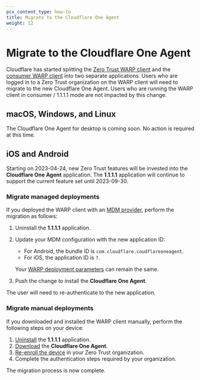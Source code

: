 ```yaml
---
pcx_content_type: how-to
title: Migrate to the Cloudflare One Agent
weight: 12
---
```


# Migrate to the Cloudflare One Agent

Cloudflare has started splitting the [Zero Trust WARP client](/cloudflare-one/connections/connect-devices/warp/) and the [consumer WARP client](warp-client/) into two separate applications. Users who are logged in to a Zero Trust organization on the WARP client will need to migrate to the new Cloudflare One Agent. Users who are running the WARP client in consumer / 1.1.1.1 mode are not impacted by this change.

## macOS, Windows, and Linux

The Cloudflare One Agent for desktop is coming soon. No action is required at this time.

## iOS and Android

Starting on 2023-04-24, new Zero Trust features will be invested into the **Cloudflare One Agent** application. The **1.1.1.1** application will continue to support the current feature set until 2023-09-30.

### Migrate managed deployments

If you deployed the WARP client with an [MDM provider](/cloudflare-one/connections/connect-devices/warp/deployment/mdm-deployment/), perform the migration as follows:

1. Uninstall the **1.1.1.1** application.
2. Update your MDM configuration with the new application ID:
    - For Android, the bundle ID is `com.cloudflare.coudflareoneagent`.
    - For iOS, the application ID is `?`.

    Your [WARP deployment parameters](/cloudflare-one/connections/connect-devices/warp/deployment/mdm-deployment/parameters/) can remain the same.
3. Push the change to install the **Cloudflare One Agent**.

The user will need to re-authenticate to the new application.

### Migrate manual deployments

If you downloaded and installed the WARP client manually, perform the following steps on your device:

1. [Uninstall](/cloudflare-one/connections/connect-devices/warp/remove-warp/#ios-and-android) the **1.1.1.1** application.
2. [Download](/cloudflare-one/connections/connect-devices/warp/download-warp/) the **Cloudflare One Agent**.
3. [Re-enroll the device](/cloudflare-one/connections/connect-devices/warp/deployment/manual-deployment/#ios-android-and-chromeos) in your Zero Trust organization.
4. Complete the authentication steps required by your organization.

The migration process is now complete.
